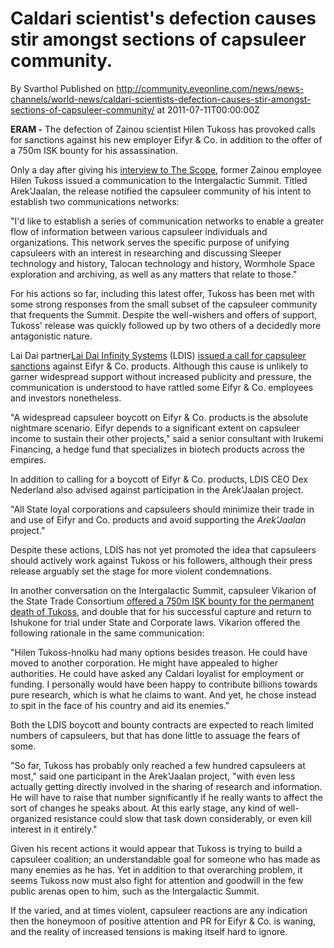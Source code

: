 # Caldari scientist's defection causes stir amongst sections of capsuleer community.
By Svarthol
Published on http://community.eveonline.com/news/news-channels/world-news/caldari-scientists-defection-causes-stir-amongst-sections-of-capsuleer-community/ at 2011-07-11T00:00:00Z

 **ERAM -** The defection of Zainou scientist Hilen Tukoss has provoked calls for sanctions against his new employer Eifyr & Co. in addition to the offer of a 750m ISK bounty for his assassination.

Only a day after giving his [interview to The Scope](http://www.eveonline.com/news/newsFromEve.asp?newsID=4650 "Read the previous article."), former Zainou employee Hilen Tukoss issued a communication to the Intergalactic Summit. Titled Arek'Jaalan, the release notified the capsuleer community of his intent to establish two communications networks:

"I'd like to establish a series of communication networks to enable a greater flow of information between various capsuleer individuals and organizations. This network serves the specific purpose of unifying capsuleers with an interest in researching and discussing Sleeper technology and history, Talocan technology and history, Wormhole Space exploration and archiving, as well as any matters that relate to those."

For his actions so far, including this latest offer, Tukoss has been met with some strong responses from the small subset of the capsuleer community that frequents the Summit. Despite the well-wishers and offers of support, Tukoss' release was quickly followed up by two others of a decidedly more antagonistic nature.

Lai Dai partner[Lai Dai Infinity Systems](http://wiki.eveonline.com/en/wiki/Lai_Dai_Infinity_Systems_%28Player_corporation%29 "Public Information Portal") (LDIS) [issued a call for capsuleer sanctions](http://www.eveonline.com/ingameboard.asp?a=topic&threadID=1548418 "Intergalactic Summit Release") against Eifyr & Co. products. Although this cause is unlikely to garner widespread support without increased publicity and pressure, the communication is understood to have rattled some Eifyr & Co. employees and investors nonetheless.

"A widespread capsuleer boycott on Eifyr & Co. products is the absolute nightmare scenario. Eifyr depends to a significant extent on capsuleer income to sustain their other projects," said a senior consultant with Irukemi Financing, a hedge fund that specializes in biotech products across the empires.

In addition to calling for a boycott of Eifyr & Co. products, LDIS CEO Dex Nederland also advised against participation in the Arek'Jaalan project.&nbsp;

"All State loyal corporations and capsuleers should minimize their trade in and use of Eifyr and Co. products and avoid supporting the _Arek'Jaalan_ project."

Despite these actions, LDIS has not yet promoted the idea that capsuleers should actively work against Tukoss or his followers, although their press release arguably set the stage for more violent condemnations.

In another conversation on the Intergalactic Summit, capsuleer Vikarion of the State Trade Consortium [offered a 750m ISK bounty for the permanent death of Tukoss](http://www.eveonline.com/ingameboard.asp?a=topic&threadID=1548659 "Intergalactic Summit Release"), and double that for his successful capture and return to Ishukone for trial under State and Corporate laws. Vikarion offered the following rationale in the same communication:

"Hilen Tukoss-hnolku had many options besides treason. He could have moved to another corporation. He might have appealed to higher authorities. He could have asked any Caldari loyalist for employment or funding. I personally would have been happy to contribute billions towards pure research, which is what he claims to want. And yet, he chose instead to spit in the face of his country and aid its enemies."

Both the LDIS boycott and bounty contracts are expected to reach limited numbers of capsuleers, but that has done little to assuage the fears of some.

"So far, Tukoss has probably only reached a few hundred capsuleers at most," said one participant in the Arek'Jaalan project, "with even less actually getting directly involved in the sharing of research and information. He will have to raise that number significantly if he really wants to affect the sort of changes he speaks about. At this early stage, any kind of well-organized resistance could slow that task down considerably, or even kill interest in it entirely."

Given his recent actions it would appear that Tukoss is trying to build a capsuleer coalition; an understandable goal for someone who has made as many enemies as he has. Yet in addition to that overarching problem, it seems Tukoss now must also fight for attention and goodwill in the few public arenas open to him, such as the Intergalactic Summit.

If the varied, and at times violent, capsuleer reactions are any indication then the honeymoon of positive attention and PR for Eifyr & Co. is waning, and the reality of increased tensions is making itself hard to ignore.

&nbsp;

